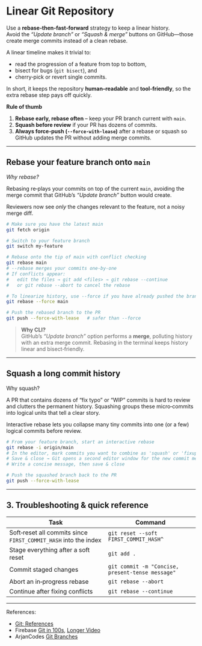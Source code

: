 # Linear Git Repository

Use a **rebase‑then‑fast‑forward** strategy to keep a linear history.  
Avoid the *“Update branch”* or *“Squash & merge”* buttons on GitHub—those create merge commits instead of a clean rebase.

A linear timeline makes it trivial to:

- read the progression of a feature from top to bottom,
- bisect for bugs (`git bisect`), and
- cherry‑pick or revert single commits.

In short, it keeps the repository **human–readable** and
**tool‑friendly**, so the extra rebase step pays off quickly.

**Rule of thumb**

1. **Rebase early, rebase often** – keep your PR branch current with `main`.
2. **Squash before review** if your PR has dozens of commits.
3. **Always force‑push (`--force-with-lease`)** after a rebase or squash so GitHub updates the PR without adding merge commits.

---

## Rebase your feature branch onto `main`

_Why rebase?_  

Rebasing re‑plays your commits on top of the current
`main`, avoiding the merge commit that GitHub’s
*“Update branch”* button would create.  

Reviewers now see *only* the changes relevant to the feature, not a
noisy merge diff.

```bash
# Make sure you have the latest main
git fetch origin

# Switch to your feature branch
git switch my‑feature

# Rebase onto the tip of main with conflict checking
git rebase main
# ‑‐rebase merges your commits one‑by‑one
# If conflicts appear:
#   edit the files → git add <files> → git rebase --continue
#   or git rebase --abort to cancel the rebase

# To linearize history, use --force if you have already pushed the branch to GitHub
git rebase --force main

# Push the rebased branch to the PR
git push --force-with-lease   # safer than --force
```

> **Why CLI?**  
> GitHub’s *“Update branch”* option performs a **merge**, polluting history with an extra merge commit. Rebasing in the terminal keeps history linear and bisect‑friendly.

---

## Squash a long commit history

Why squash?  

A PR that contains dozens of “fix typo” or “WIP” commits is hard to
review and clutters the permanent history.  Squashing groups these
micro‑commits into logical units that tell a clear story.

Interactive rebase lets you collapse many tiny commits into one (or a few) logical commits before review.

```bash
# From your feature branch, start an interactive rebase
git rebase -i origin/main
# In the editor, mark commits you want to combine as 'squash' or 'fixup'
# Save & close → Git opens a second editor window for the new commit message
# Write a concise message, then save & close

# Push the squashed branch back to the PR
git push --force-with-lease
```

---

## 3. Troubleshooting & quick reference

| Task | Command |
|------|---------|
| Soft‑reset all commits since `FIRST_COMMIT_HASH` into the index | `git reset --soft FIRST_COMMIT_HASH^` |
| Stage everything after a soft reset | `git add .` |
| Commit staged changes | `git commit -m "Concise, present‑tense message"` |
| Abort an in‑progress rebase | `git rebase --abort` |
| Continue after fixing conflicts | `git rebase --continue` |

---

References:

- [Git: References](https://git-scm.com/book/en/v2)
- Firebase [Git in 100s](https://www.youtube.com/watch?v=hwP7WQkmECE), [Longer Video](https://www.youtube.com/watch?v=HkdAHXoRtos)
- ArjanCodes [Git Branches](https://www.youtube.com/watch?v=viAZQjs5lHk)